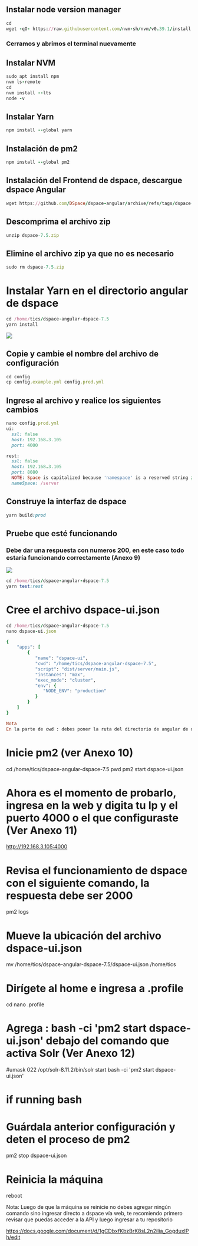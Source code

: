 ## Instalar node version manager
```ruby
cd
wget -qO- https://raw.githubusercontent.com/nvm-sh/nvm/v0.39.1/install.sh | bash
```
### Cerramos y abrimos el terminal nuevamente
## Instalar NVM
```ruby
sudo apt install npm
nvm ls-remote
cd
nvm install --lts
node -v
```
## Instalar Yarn 
```ruby
npm install --global yarn
```
## Instalación de pm2
```ruby
npm install --global pm2
```
## Instalación del Frontend de dspace, descargue dspace Angular
```ruby
wget https://github.com/DSpace/dspace-angular/archive/refs/tags/dspace-7.5.zip
```
## Descomprima el archivo zip
```ruby
unzip dspace-7.5.zip
```
## Elimine el archivo zip ya que no es necesario
```ruby
sudo rm dspace-7.5.zip
```
# Instalar Yarn en el directorio angular de dspace
```ruby
cd /home/tics/dspace-angular-dspace-7.5
yarn install
```
![](/Imagenes/anexob1.PNG)

## Copie y cambie el nombre del archivo de configuración
```ruby
cd config 
cp config.example.yml config.prod.yml
```
## Ingrese al archivo y realice los siguientes cambios 
```ruby
nano config.prod.yml
ui:
  ssl: false
  host: 192.168.3.105
  port: 4000

rest:
  ssl: false
  host: 192.168.3.105
  port: 8080
  NOTE: Space is capitalized because 'namespace' is a reserved string in Type
  nameSpace: /server
```
## Construye la interfaz de dspace
```ruby
yarn build:prod
```
## Pruebe que esté funcionando 
### Debe dar una respuesta con numeros 200, en este caso todo estaría funcionando correctamente (Anexo 9)
![](/Imagenes/anexob2.PNG)
```ruby
cd /home/tics/dspace-angular-dspace-7.5
yarn test:rest
```
# Cree el archivo dspace-ui.json
```ruby
cd /home/tics/dspace-angular-dspace-7.5
nano dspace-ui.json

{
    "apps": [
        {
           "name": "dspace-ui",
           "cwd": "/home/tics/dspace-angular-dspace-7.5",
           "script": "dist/server/main.js",
           "instances": "max",
           "exec_mode": "cluster",
           "env": {
              "NODE_ENV": "production"
           }
        }
    ]
}

Nota
En la parte de cwd : debes poner la ruta del directorio de angular de dspace
```
# Inicie pm2 (ver Anexo 10)
cd /home/tics/dspace-angular-dspace-7.5
pwd
pm2 start dspace-ui.json

# Ahora es el momento de probarlo, ingresa en la web y digita tu Ip y el puerto 4000 o el que configuraste (Ver Anexo 11)
http://192.168.3.105:4000

# Revisa el funcionamiento de dspace con el siguiente comando, la respuesta debe ser 2000 
pm2 logs

# Mueve la ubicación del archivo dspace-ui.json
mv  /home/tics/dspace-angular-dspace-7.5/dspace-ui.json /home/tics

# Dirígete al home e ingresa a .profile
cd
nano .profile

# Agrega : bash -ci 'pm2 start dspace-ui.json' debajo del comando que activa Solr (Ver Anexo 12)
#umask 022
/opt/solr-8.11.2/bin/solr start
bash -ci 'pm2 start dspace-ui.json'
# if running bash

# Guárdala anterior configuración y deten el proceso de pm2 
pm2 stop dspace-ui.json

# Reinicia la máquina
reboot

Nota: Luego de que la máquina se reinicie no debes  agregar ningún comando  sino ingresar 
directo a dspace vía web, te recomiendo primero revisar que puedas acceder a la API y 
luego ingresar a tu repositorio

https://docs.google.com/document/d/1gCDbxfKbzBrK8sL2n2iIia_GogduxIPh/edit

